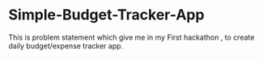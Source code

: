 # Simple-Budget-Tracker-App
This is problem statement which give me in my First hackathon , to create daily budget/expense tracker app.
